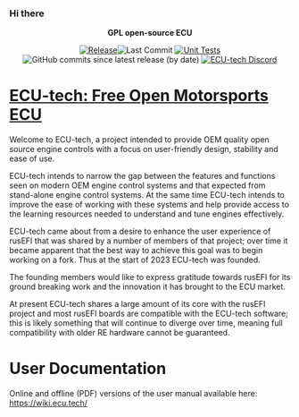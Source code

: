 ### Hi there
<div align="center">

<b>GPL open-source ECU</b>

[![Release](https://img.shields.io/github/v/release/ECU-tech/ecu-fw?style=flat)](https://github.com/ECU-tech/ecu-fw/releases/latest)![Last Commit](https://img.shields.io/github/last-commit/ECU-tech/ecu-fw?style=flat)
[![Unit Tests](https://img.shields.io/github/actions/workflow/status/ECU-tech/ecu-fw/build-unit-tests.yaml?label=Unit%20Tests&branch=master)](https://github.com/ECU-tech/ecu-fw/actions/workflows/build-unit-tests.yaml)
![GitHub commits since latest release (by date)](https://img.shields.io/github/commits-since/ECU-tech/ecu-fw/latest?color=blueviolet&label=Commits%20Since%20Release)
[![ECU-tech Discord](https://img.shields.io/discord/1060875162892898324?label=Discord&logo=Discord)](https://discord.gg/5kC7vvpk7z)

</div>

# [ECU-tech: Free Open Motorsports ECU](https://www.ecu.tech/)

Welcome to ECU-tech, a project intended to provide OEM quality open source engine controls with a focus on user-friendly design, stability and ease of use.  

ECU-tech intends to narrow the gap between the features and functions seen on modern OEM engine control systems and that expected from stand-alone engine control systems. At the same time ECU-tech intends to improve the ease of working with these systems and help provide access to the learning resources needed to understand and tune engines effectively.  

ECU-tech came about from a desire to enhance the user experience of rusEFI that was shared by a number of members of that project; over time it became apparent that the best way to achieve this goal was to begin working on a fork. Thus at the start of 2023 ECU-tech was founded.  

The founding members would like to express gratitude towards rusEFI for its ground breaking work and the innovation it has brought to the ECU market.  

At present ECU-tech shares a large amount of its core with the rusEFI project and most rusEFI boards are compatible with the ECU-tech software; this is likely something that will continue to diverge over time, meaning full compatibility with older RE hardware cannot be guaranteed.

# User Documentation

Online and offline (PDF) versions of the user manual available here: https://wiki.ecu.tech/
